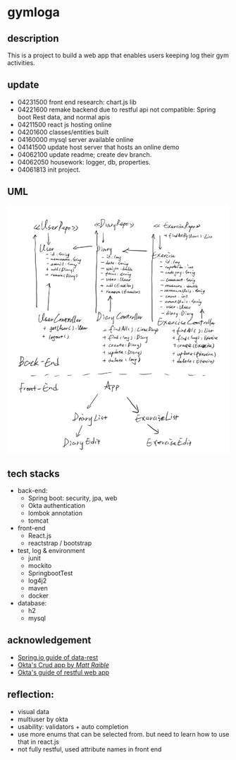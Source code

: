# gymloga

## description

This is a project to build a web app that enables users keeping log their gym activities. 

## update
- 04231500 front end research: chart.js lib
- 04221600 remake backend due to restful api not compatible: Spring boot Rest data, and normal apis
- 04211500 react js hosting online
- 04201600 classes/entities built
- 04160000 mysql server available online
- 04141500 update host server that hosts an online demo
- 04062100 update readme; create dev branch.
- 04062050 housework: logger, db, properties.
- 04061813 init project.

## UML
![](./uml.png)

## tech stacks
- back-end: 
	- Spring boot: security, jpa, web
	- Okta authentication
	- lombok annotation
	- tomcat
- front-end
	- React.js
	- reactstrap / bootstrap
- test, log & environment
	- junit
	- mockito
	- SpringbootTest
	- log4j2
	- maven
	- docker
- database:
	- h2
	- mysql

## acknowledgement
- [Spring.io guide of data-rest](https://spring.io/guides/tutorials/react-and-spring-data-rest/)
- [Okta's Crud app by _Matt Raible_](https://developer.okta.com/blog/2018/07/19/simple-crud-react-and-spring-boot)
- [Okta's guide of restful web app](https://developer.okta.com/blog/2017/12/06/bootiful-development-with-spring-boot-and-react)

## reflection:
- visual data
- multiuser by okta
- usability: validators + auto completion
- use more enums that can be selected from. but need to learn how to use that in react.js
- not fully restful, used attribute names in front end